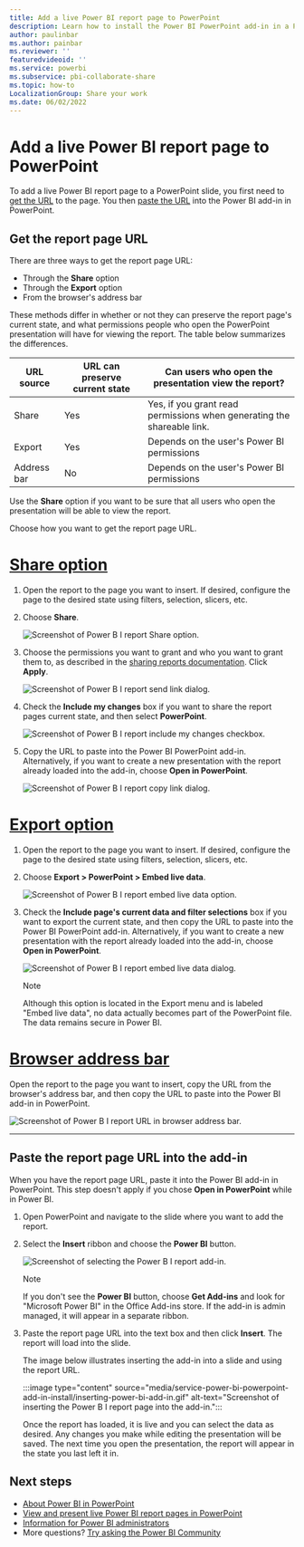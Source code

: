 ```yaml
---
title: Add a live Power BI report page to PowerPoint
description: Learn how to install the Power BI PowerPoint add-in in a PowerPoint slide.
author: paulinbar
ms.author: painbar
ms.reviewer: ''
featuredvideoid: ''
ms.service: powerbi
ms.subservice: pbi-collaborate-share
ms.topic: how-to
LocalizationGroup: Share your work
ms.date: 06/02/2022
---
```


# Add a live Power BI report page to PowerPoint

To add a live Power BI report page to a PowerPoint slide, you first need to [get the URL](#get-the-report-page-url) to the page. You then [paste the URL](#paste-the-report-page-url-into-the-add-in) into the Power BI add-in in PowerPoint.

## Get the report page URL

There are three ways to get the report page URL:

* Through the **Share** option
* Through the **Export** option
* From the browser's address bar

These methods differ in whether or not they can preserve the report page's current state, and what permissions people who open the PowerPoint presentation will have for viewing the report. The table below summarizes the differences.

| URL source | URL can preserve current state | Can users who open the presentation view the report? |
|---------|---------|---------|
| Share     | Yes        | Yes, if you grant read permissions when generating the shareable link.        |
| Export     | Yes         |  Depends on the user's Power BI permissions |
| Address bar     | No        |  Depends on the user's Power BI permissions |

Use the **Share** option if you want to be sure that all users who open the presentation will be able to view the report.

Choose how you want to get the report page URL.

# [Share option](#tab/share)

1. Open the report to the page you want to insert. If desired, configure the page to the desired state using filters, selection, slicers, etc.

1. Choose **Share**.

    ![Screenshot of Power B I report Share option.](media/service-power-bi-powerpoint-add-in-install/share-report-option.png)

1. Choose the permissions you want to grant and who you want to grant them to, as described in the [sharing reports documentation](service-share-dashboards.md#share-a-report-via-link). Click **Apply**.

    ![Screenshot of Power B I report send link dialog.](media/service-power-bi-powerpoint-add-in-install/send-link-dialog.png)

1. Check the **Include my changes** box if you want to share the report pages current state, and then select **PowerPoint**.

    ![Screenshot of Power B I report include my changes checkbox.](media/service-power-bi-powerpoint-add-in-install/include-my-changes-checkbox.png)

1. Copy the URL to paste into the Power BI PowerPoint add-in. Alternatively, if you want to create a new presentation with the report already loaded into the add-in, choose **Open in PowerPoint**.

    ![Screenshot of Power B I report copy link dialog.](media/service-power-bi-powerpoint-add-in-install/copy-link-dialog.png)

# [Export option](#tab/export)

1. Open the report to the page you want to insert. If desired, configure the page to the desired state using filters, selection, slicers, etc.

1. Choose **Export > PowerPoint > Embed live data**.

    ![Screenshot of Power B I report embed live data option.](media/service-power-bi-powerpoint-add-in-install/embed-live-data-option.png)

1. Check the **Include page's current data and filter selections** box if you want to export the current state, and then copy the URL to paste into the Power BI PowerPoint add-in. Alternatively, if you want to create a new presentation with the report already loaded into the add-in, choose **Open in PowerPoint**.

    ![Screenshot of Power B I report embed live data dialog.](media/service-power-bi-powerpoint-add-in-install/embed-live-data-dialog.png)

    >[!NOTE]
    > Although this option is located in the Export menu and is labeled "Embed live data", no data actually becomes part of the PowerPoint file. The data remains secure in Power BI.

# [Browser address bar](#tab/addressbar)

Open the report to the page you want to insert, copy the URL from the browser's address bar, and then copy the URL to paste into the Power BI add-in in PowerPoint.

![Screenshot of Power B I report URL in browser address bar.](media/service-power-bi-powerpoint-add-in-install/report-page-url-address-bar.png)

---

## Paste the report page URL into the add-in

When you have the report page URL, paste it into the Power BI add-in in PowerPoint. This step doesn't apply if you chose **Open in PowerPoint** while in Power BI.

1. Open PowerPoint and navigate to the slide where you want to add the report.

1. Select the **Insert** ribbon and choose the **Power BI** button.

    ![Screenshot of selecting the Power B I report add-in.](media/service-power-bi-powerpoint-add-in-install/insert-power-bi-add-in.png)

    >[!NOTE]
    > If you don't see the **Power BI** button, choose **Get Add-ins** and look for "Microsoft Power BI" in the Office Add-ins store. If the add-in is admin managed, it will appear in a separate ribbon.

1. Paste the report page URL into the text box and then click **Insert**. The report will load into the slide.

    The image below illustrates inserting the add-in into a slide and using the report URL.

    :::image type="content" source="media/service-power-bi-powerpoint-add-in-install/inserting-power-bi-add-in.gif" alt-text="Screenshot of inserting the Power B I report page into the add-in.":::

    Once the report has loaded, it is live and you can select the data as desired. Any changes you make while editing the presentation will be saved. The next time you open the presentation, the report will appear in the state you last left it in.  

## Next steps

* [About Power BI in PowerPoint](./service-power-bi-powerpoint-add-in-about.md)
* [View and present live Power BI report pages in PowerPoint](./service-power-bi-powerpoint-add-in-view-present.md)
* [Information for Power BI administrators](./service-power-bi-powerpoint-add-in-admin.md)
* More questions? [Try asking the Power BI Community](https://community.powerbi.com/)
